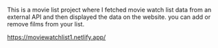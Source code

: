 This is a movie list project where I fetched movie watch list data from an external API and then displayed the data on the website. you can add or remove films from your list.                                                  
     
https://moviewatchlist1.netlify.app/     
 
